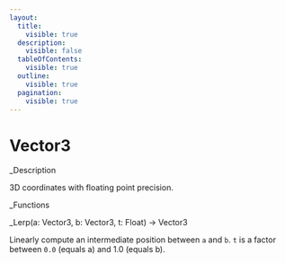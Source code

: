 ```yaml
---
layout:
  title:
    visible: true
  description:
    visible: false
  tableOfContents:
    visible: true
  outline:
    visible: true
  pagination:
    visible: true
---
```


# Vector3

\_Description

3D coordinates with floating point precision.

\_Functions

\_Lerp(a: Vector3, b: Vector3, t: Float) -> Vector3

Linearly compute an intermediate position between `a` and `b`. `t` is a factor between `0.0` (equals a) and 1.0 (equals b).
